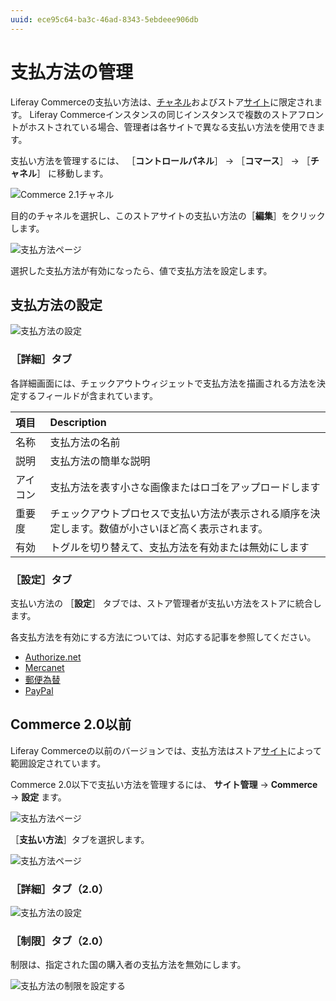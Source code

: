 ```yaml
---
uuid: ece95c64-ba3c-46ad-8343-5ebdeee906db
---
```

# 支払方法の管理

Liferay Commerceの支払い方法は、[チャネル](../../store-management/channels/introduction-to-channels.md)およびストア[サイト](../../starting-a-store/sites-and-site-types.md)に限定されます。 Liferay Commerceインスタンスの同じインスタンスで複数のストアフロントがホストされている場合、管理者は各サイトで異なる支払い方法を使用できます。

支払い方法を管理するには、 ［**コントロールパネル**］ &rarr; ［**コマース**］ &rarr; ［**チャネル**］ に移動します。

![Commerce 2.1チャネル](./managing-payment-methods/images/06.png)

目的のチャネルを選択し、このストアサイトの支払い方法の［**編集**］をクリックします。

![支払方法ページ](./managing-payment-methods/images/04.png)

選択した支払方法が有効になったら、値で支払方法を設定します。

## 支払方法の設定

![支払方法の設定](./managing-payment-methods/images/05.png)

### ［詳細］タブ

各詳細画面には、チェックアウトウィジェットで支払方法を描画される方法を決定するフィールドが含まれています。

| 項目   | Description                                       |
|:---- |:------------------------------------------------- |
| 名称   | 支払方法の名前                                           |
| 説明   | 支払方法の簡単な説明                                        |
| アイコン | 支払方法を表す小さな画像またはロゴをアップロードします                       |
| 重要度  | チェックアウトプロセスで支払い方法が表示される順序を決定します。数値が小さいほど高く表示されます。 |
| 有効   | トグルを切り替えて、支払方法を有効または無効にします                        |

### ［設定］タブ

支払い方法の ［**設定**］ タブでは、ストア管理者が支払い方法をストアに統合します。

各支払方法を有効にする方法については、対応する記事を参照してください。

* [Authorize.net](./authorize-net.md)
* [Mercanet](./mercanet.md)
* [郵便為替](./money-orders.md)
* [PayPal](./paypal.md)

## Commerce 2.0以前

Liferay Commerceの以前のバージョンでは、支払方法はストア[サイト](../../starting-a-store/sites-and-site-types.md)によって範囲設定されています。

Commerce 2.0以下で支払い方法を管理するには、 **サイト管理** → **Commerce** → **設定** ます。

![支払方法ページ](./managing-payment-methods/images/07.png)

［**支払い方法**］タブを選択します。

![支払方法ページ](./managing-payment-methods/images/01.png)

### ［詳細］タブ（2.0）

![支払方法の設定](./managing-payment-methods/images/02.png)

### ［制限］タブ（2.0）

制限は、指定された国の購入者の支払方法を無効にします。

![支払方法の制限を設定する](./managing-payment-methods/images/03.png)
